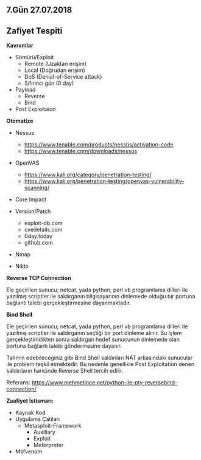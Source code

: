##  7.Gün 27.07.2018

## Zafiyet Tespiti

**Kavramlar**
- Sömürü/Exploit
  - Remote (Uzaktan erişim)
  - Local  (Doğrudan erişim)
  - DoS (Denial-of-Service attack)
  - Sıfırıncı gün (0 day)
- Payload
  - Reverse
  - Bind
- Post Exploitaion

**Otomatize**
  - Nessus
    - https://www.tenable.com/products/nessus/activation-code
    - https://www.tenable.com/downloads/nessus
  - OpenVAS
    - https://www.kali.org/category/penetration-testing/
    - https://www.kali.org/penetration-testing/openvas-vulnerability-scanning/
  - Core Impact
  
- Version/Patch
  - exploit-db.com
  - cvedetails.com
  - 0day.today
  - github.com

- Nmap

- Nikto
 
 **Reverse TCP Connection**
 
Ele geçirilen sunucu; netcat, yada python, perl vb programlama dilleri ile yazılmış scriptler ile saldırganın bilgisayarının dinlemede olduğu bir portuna bağlantı talebi gerçekleştirmesine dayanmaktadır.

**Bind Shell**

Ele geçirilen sunucu; netcat, yada python, perl vb programlama dilleri ile yazılmış scriptler ile saldırganın seçtiği bir port dinleme alınır. Bu işlem gerçekleştirildikten sonra saldırgan hedef sunucunun dinlemede olan portuna bağlantı talebi göndermesine dayanır.

Tahmin edebileceğiniz gibi Bind Shell saldırıları NAT arkasındaki sunucular ile problem teşkil etmektedir. Bu nedenle genellikle Post Exploitation denen saldırıların haricinde Reverse Shell tercih edilir. 

Referans: https://www.mehmetince.net/python-ile-pty-reversebind-connection/

**Zaafiyet İstismarı:**
- Kaynak Kod
- Uygulama Çatıları
  - Metasploit-Framework
    - Auxiliary
    - Exploit
    - Meterpreter
- Msfvenom
